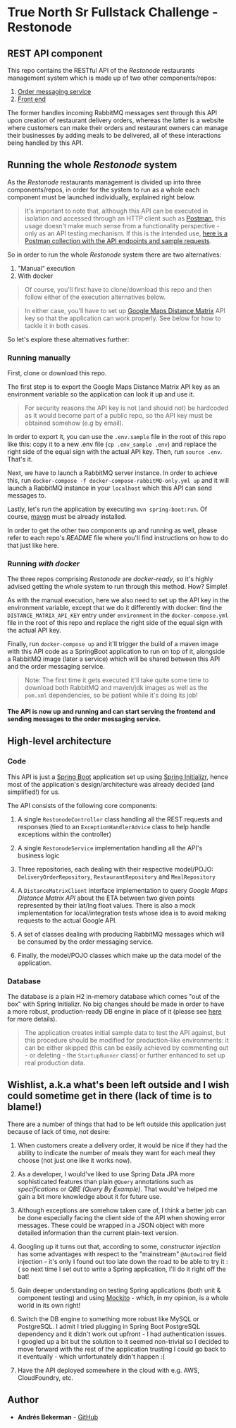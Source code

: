 # True North Sr Fullstack Challenge - Restonode 

## REST API component

This repo contains the RESTful API of the *Restonode* restaurants management system which is made up of two other components/repos:

1. [Order messaging service](https://github.com/abekerman-dev/restonode-challenge-order-messaging-service) 
2. [Front end](https://github.com/abekerman-dev/restonode-challenge-frontend)
    
The former handles incoming RabbitMQ messages sent through this API upon creation of restaurant delivery orders, whereas the latter is a website where customers can make their orders and restaurant owners can manage their businesses by adding meals to be delivered, all of these interactions being handled by this API.

## Running the whole *Restonode* system

As the *Restonode* restaurants management is divided up into three components/repos, in order for the system to run as a whole each component must be launched individually, explained right below.

> It's important to note that, although this API can be executed in isolation and accessed through an HTTP client such as [Postman](https://www.getpostman.com/), this usage doesn't make much sense from a functionality perspective - only as an API testing mechanism. If this is the intended use, [here is a Postman collection with the API endpoints and sample requests](https://www.getpostman.com/collections/480b4b5d3508b1d8a243).

So in order to run the whole *Restonode* system there are two alternatives:

1. "Manual" execution
2. With docker
    
> Of course, you'll first have to clone/download this repo and then follow either of the execution alternatives below.

> In either case, you'll have to set up [Google Maps Distance Matrix](https://developers.google.com/maps/documentation/distance-matrix/start) API key so that the application can work properly. See below for how to tackle it in both cases.

So let's explore these alternatives further:

### Running manually

First, clone or download this repo.

The first step is to export the Google Maps Distance Matrix API key as an environment variable so the application can look it up and use it.

> For security reasons the API key is not (and should not) be hardcoded as it would become part of a public repo, so the API key must be obtained somehow (e.g by email).

In order to export it, you can use the `.env.sample` file in the root of this repo like this: copy it to a new .env file (`cp .env_sample .env`) and replace the right side of the equal sign with the actual API key. Then, run `source .env`. That's it.

Next, we have to launch a RabbitMQ server instance. In order to achieve this, run `docker-compose -f docker-compose-rabbitMQ-only.yml up` and it will launch a RabbitMQ instance in your `localhost` which this API can send messages to.

Lastly, let's run the application by executing `mvn spring-boot:run`. Of course, [maven](https://maven.apache.org/) must be already installed.

In order to get the other two components up and running as well, please refer to each repo's *README* file where you'll find instructions on how to do that just like here.

### Running *with docker*

The three repos comprising *Restonode* are *docker-ready*, so it's highly advised getting the whole system to run through this method. How? Simple!

As with the manual execution, here we also need to set up the API key in the environment variable, except that we do it differently with docker: find the `DISTANCE_MATRIX_API_KEY` entry under `environment` in the `docker-compose.yml` file in the root of this repo and replace the right side of the equal sign with the actual API key.

Finally, run `docker-compose up` and it'll trigger the build of a maven image with this API code as a SpringBoot application to run on top of it, alongside a RabbitMQ image (later a service) which will be shared between this API and the order messaging service.

> Note: The first time it gets executed it'll take quite some time to download both RabbitMQ and maven/jdk images as well as the `pom.xml` dependencies, so be patient while it's doing its job!

#### The API is now up and running and can start serving the frontend and sending messages to the order messaging service.

## High-level architecture

### Code

This API is just a [Spring Boot](http://spring.io/projects/spring-boot) application set up using [Spring Initializr](https://start.spring.io/), hence most of the application's design/architecture was already decided (and simplified!) for us.

The API consists of the following core components:

1. A single `RestonodeController` class handling all the REST requests and responses (tied to an `ExceptionHandlerAdvice` class to help handle exceptions within the controller)

2. A single `RestonodeService` implementation handling all the API's business logic

3. Three repositories, each dealing with their respective model/POJO: `DeliveryOrderRepository`, `RestaurantRepository` and `MealRepository`

4. A `DistanceMatrixClient` interface implementation to query *Google Maps Distance Matrix API* about the ETA between two given points represented by their lat/lng float values. There is also a mock implementation for local/integration tests whose idea is to avoid making requests to the actual Google API.

5. A set of classes dealing with producing RabbitMQ messages which will be consumed by the order messaging service.

6. Finally, the model/POJO classes which make up the data model of the application.

### Database

The database is a plain H2 in-memory database which comes "out of the box" with Spring Initializr. No big changes should be made in order to have a more robust, production-ready DB engine in place of it (please see [here](#wishlist-db) for more details).

> The application creates initial sample data to test the API against, but this procedure should be modified for production-like environments: it can be either skipped (this can be easily achieved by commenting out - or deleting - the `StartupRunner` class) or further enhanced to set up real production data.

## Wishlist, a.k.a what's been left outside and I wish could sometime get in there (lack of time is to blame!)

There are a number of things that had to be left outside this application just because of lack of time, not desire:

1. When customers create a delivery order, it would be nice if they had the ability to indicate the number of meals they want for each meal they choose (not just one like it works now).

2. As a developer, I would've liked to use Spring Data JPA more sophisticated features than plain `@Query` annotations such as *specifications* or *QBE (Query By Example)*. That would've helped me gain a bit more knowledge about it for future use.

3. Although exceptions are somehow taken care of, I think a better job can be done especially facing the client side of the API when showing error messages. These could be wrapped in a JSON object with more detailed information than the current plain-text version.

4. Googling up it turns out that, according to some, *constructor injection* has some advantages with respect to the "mainstream" `@Autowired` field injection - it's only I found out too late down the road to be able to try it :( so next time I set out to write a Spring application, I'll do it right off the bat!

5. Gain deeper understanding on testing Spring applications (both unit & component testing) and using [Mockito](https://site.mockito.org/) - which, in my opinion, is a whole world in its own right!

6. <a name="wishlist-db"></a>Switch the DB engine to something more robust like MySQL or PostgreSQL. I admit I tried plugging in Spring Boot PostgreSQL dependency and it didn't work out upfront - I had authentication issues. I googled up a bit but the solution to it seemed non-trivial so I decided to move forward with the rest of the application trusting I could go back to it eventually - which unfortunately didn't happen :(

7. Have the API deployed somewhere in the cloud with e.g. AWS, CloudFoundry, etc.

## Author

* **Andrés Bekerman** - [GitHub](https://github.com/abekerman-dev)
